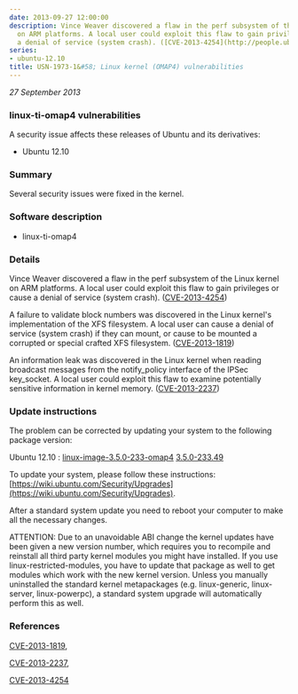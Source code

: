 ```yaml
---
date: 2013-09-27 12:00:00
description: Vince Weaver discovered a flaw in the perf subsystem of the Linux kernel
  on ARM platforms. A local user could exploit this flaw to gain privileges or cause
  a denial of service (system crash). ([CVE-2013-4254](http://people.ubuntu.com/~ubuntu-security/cve/CVE-2013-4254))
series:
- ubuntu-12.10
title: USN-1973-1&#58; Linux kernel (OMAP4) vulnerabilities
---
```


*27 September 2013*

### linux-ti-omap4 vulnerabilities

A security issue affects these releases of Ubuntu and its derivatives:

* Ubuntu 12.10

### Summary

Several security issues were fixed in the kernel. 

### Software description

* linux-ti-omap4 

### Details

Vince Weaver discovered a flaw in the perf subsystem of the Linux kernel on ARM platforms. A local user could exploit this flaw to gain privileges or cause a denial of service (system crash). ([CVE-2013-4254](http://people.ubuntu.com/~ubuntu-security/cve/CVE-2013-4254))

A failure to validate block numbers was discovered in the Linux kernel&#39;s implementation of the XFS filesystem. A local user can cause a denial of service (system crash) if they can mount, or cause to be mounted a corrupted or special crafted XFS filesystem. ([CVE-2013-1819](http://people.ubuntu.com/~ubuntu-security/cve/CVE-2013-1819))

An information leak was discovered in the Linux kernel when reading broadcast messages from the notify_policy interface of the IPSec key_socket. A local user could exploit this flaw to examine potentially sensitive information in kernel memory. ([CVE-2013-2237](http://people.ubuntu.com/~ubuntu-security/cve/CVE-2013-2237)) 

### Update instructions

The problem can be corrected by updating your system to the following package version:

Ubuntu 12.10
 : [linux-image-3.5.0-233-omap4](https://launchpad.net/ubuntu/+source/linux-ti-omap4) <span> [3.5.0-233.49](https://launchpad.net/ubuntu/+source/linux-ti-omap4/3.5.0-233.49) </span> 

To update your system, please follow these instructions: [https://wiki.ubuntu.com/Security/Upgrades](https://wiki.ubuntu.com/Security/Upgrades).

After a standard system update you need to reboot your computer to make all the necessary changes.

ATTENTION: Due to an unavoidable ABI change the kernel updates have been given a new version number, which requires you to recompile and reinstall all third party kernel modules you might have installed. If you use linux-restricted-modules, you have to update that package as well to get modules which work with the new kernel version. Unless you manually uninstalled the standard kernel metapackages (e.g. linux-generic, linux-server, linux-powerpc), a standard system upgrade will automatically perform this as well. 

### References

 
 [CVE-2013-1819](http://people.ubuntu.com/~ubuntu-security/cve/CVE-2013-1819), 

 [CVE-2013-2237](http://people.ubuntu.com/~ubuntu-security/cve/CVE-2013-2237), 

 [CVE-2013-4254](http://people.ubuntu.com/~ubuntu-security/cve/CVE-2013-4254)